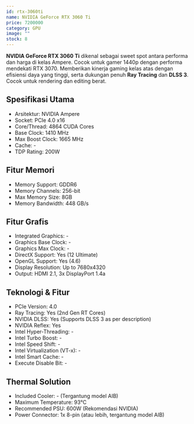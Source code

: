 ```yaml
---
id: rtx-3060ti
name: NVIDIA GeForce RTX 3060 Ti
price: 7200000
category: GPU
image: ""
stock: 8
---
```


**NVIDIA GeForce RTX 3060 Ti** dikenal sebagai sweet spot antara performa dan harga di kelas Ampere. Cocok untuk gamer 1440p dengan performa mendekati RTX 3070. Memberikan kinerja gaming kelas atas dengan efisiensi daya yang tinggi, serta dukungan penuh **Ray Tracing** dan **DLSS 3**. Cocok untuk rendering dan editing berat.

## Spesifikasi Utama

- Arsitektur: NVIDIA Ampere
- Socket: PCIe 4.0 x16
- Core/Thread: 4864 CUDA Cores
- Base Clock: 1410 MHz
- Max Boost Clock: 1665 MHz
- Cache: -
- TDP Rating: 200W

## Fitur Memori

- Memory Support: GDDR6
- Memory Channels: 256-bit
- Max Memory Size: 8GB
- Memory Bandwidth: 448 GB/s

## Fitur Grafis

- Integrated Graphics: -
- Graphics Base Clock: -
- Graphics Max Clock: -
- DirectX Support: Yes (12 Ultimate)
- OpenGL Support: Yes (4.6)
- Display Resolution: Up to 7680x4320
- Output: HDMI 2.1, 3x DisplayPort 1.4a

## Teknologi & Fitur

- PCIe Version: 4.0
- Ray Tracing: Yes (2nd Gen RT Cores)
- NVIDIA DLSS: Yes (Supports DLSS 3 as per description)
- NVIDIA Reflex: Yes
- Intel Hyper-Threading: -
- Intel Turbo Boost: -
- Intel Speed Shift: -
- Intel Virtualization (VT-x): -
- Intel Smart Cache: -
- Execute Disable Bit: -

## Thermal Solution

- Included Cooler: - (Tergantung model AIB)
- Maximum Temperature: 93°C
- Recommended PSU: 600W (Rekomendasi NVIDIA)
- Power Connector: 1x 8-pin (atau lebih, tergantung model AIB)
